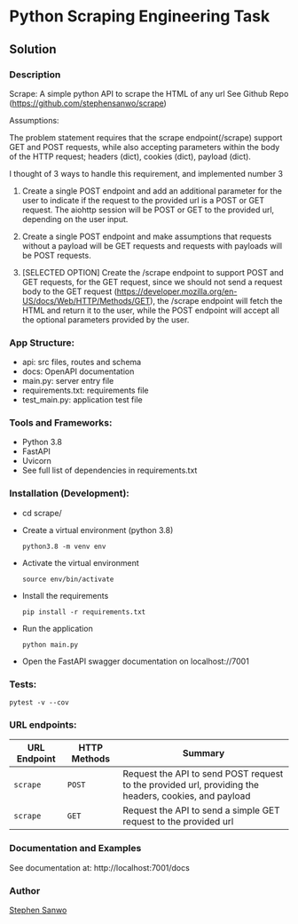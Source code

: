 # Python Scraping Engineering Task

## Solution

### Description

Scrape: A simple python API to scrape the HTML of any url
See Github Repo (https://github.com/stephensanwo/scrape)

Assumptions:

The problem statement requires that the scrape endpoint(/scrape) support GET and POST requests, while also accepting parameters within the body of the HTTP request; headers (dict), cookies (dict), payload (dict).

I thought of 3 ways to handle this requirement, and implemented number 3

1. Create a single POST endpoint and add an additional parameter for the user to indicate if the request to the provided url is a POST or GET request. The aiohttp session will be POST or GET to the provided url, depending on the user input.

2. Create a single POST endpoint and make assumptions that requests without a payload will be GET requests and requests with payloads will be POST requests.

3. [SELECTED OPTION] Create the /scrape endpoint to support POST and GET requests, for the GET request, since we should not send a request body to the GET request (https://developer.mozilla.org/en-US/docs/Web/HTTP/Methods/GET), the /scrape endpoint will fetch the HTML and return it to the user, while the POST endpoint will accept all the optional parameters provided by the user.

### App Structure:

- api: src files, routes and schema
- docs: OpenAPI documentation
- main.py: server entry file
- requirements.txt: requirements file
- test_main.py: application test file

### Tools and Frameworks:

- Python 3.8
- FastAPI
- Uvicorn
- See full list of dependencies in requirements.txt

### Installation (Development):

- cd scrape/

- Create a virtual environment (python 3.8)

  ```
  python3.8 -m venv env
  ```

- Activate the virtual environment

  ```
  source env/bin/activate
  ```

- Install the requirements

  ```
  pip install -r requirements.txt
  ```

- Run the application

  ```
  python main.py
  ```

- Open the FastAPI swagger documentation on localhost://7001

### Tests:

```
pytest -v --cov
```

### URL endpoints:

| URL Endpoint | HTTP Methods | Summary                                                                                               |
| ------------ | ------------ | ----------------------------------------------------------------------------------------------------- |
| `scrape`     | `POST`       | Request the API to send POST request to the provided url, providing the headers, cookies, and payload |
| `scrape`     | `GET`        | Request the API to send a simple GET request to the provided url                                      |

### Documentation and Examples

See documentation at: http://localhost:7001/docs

### Author

[Stephen Sanwo](https://github.com/stephensanwo)

